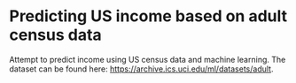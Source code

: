 # Predicting US income based on adult census data
Attempt to predict income using US census data and machine learning. 
The dataset can be found here: https://archive.ics.uci.edu/ml/datasets/adult.

